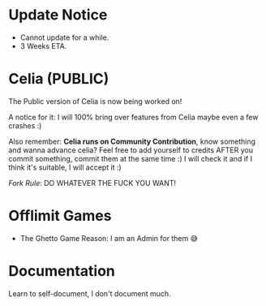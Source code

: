 # Update Notice
- Cannot update for a while. 
- 3 Weeks ETA.

# Celia (PUBLIC)
The Public version of Celia is now being worked on! 

A notice for it: I will 100% bring over features from Celia maybe even a few crashes :)

Also remember: **Celia runs on Community Contribution**, know something and wanna advance celia? Feel free to add yourself to credits AFTER you commit something, commit them at the same time :) I will check it and if I think it's suitable, I will accept it :)

*Fork Rule*: DO WHATEVER THE FUCK YOU WANT!

# Offlimit Games
- The Ghetto Game
Reason: I am an Admin for them 😅

# Documentation
Learn to self-document, I don't document much. 
